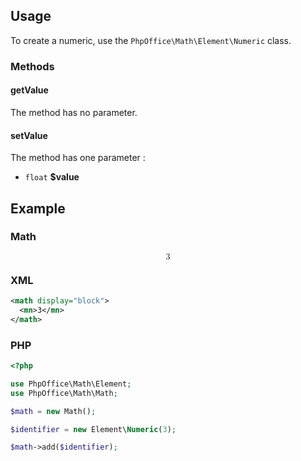 ## Usage

To create a numeric, use the `PhpOffice\Math\Element\Numeric` class.

### Methods
#### getValue

The method has no parameter.

#### setValue

The method has one parameter : 

* `float` **$value**

## Example

### Math
<math display="block">
  <mn>3</mn>
</math>

### XML
``` xml
<math display="block">
  <mn>3</mn>
</math>
```

### PHP

``` php
<?php

use PhpOffice\Math\Element;
use PhpOffice\Math\Math;

$math = new Math();

$identifier = new Element\Numeric(3);

$math->add($identifier);
```